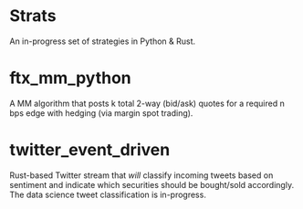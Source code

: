 # Strats
An in-progress set of strategies in Python & Rust.

# ftx_mm_python
A MM algorithm that posts k total 2-way (bid/ask) quotes for a required n bps edge with hedging (via margin spot trading).

# twitter_event_driven
Rust-based Twitter stream that *will* classify incoming tweets based on sentiment and indicate which securities should be bought/sold accordingly. The data science tweet classification is in-progress.
